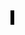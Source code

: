 <!DOCTYPE html>
<html>
	<head>
	</head>
	<body>
		<canvas id="myCanvas" width="900" height="600" style="border: 3px solid #000000;">
		</canvas>
		<script type = "text/javascript">
		
		//Background	
			var theCanvas = document.getElementById("myCanvas");
			var context = theCanvas.getContext ("2d");
			var myImage = new Image ();
			myImage.src = "abstract.jpg";
			
		//Images
			var pear = new Image ();
			pear.src = "pear.png";
			var apple = new Image();
			apple.src = "apple.png";
			var banana = new Image ();
			banana.src = "banana.png";
			var hand = new Image ();
			hand.src = "newHand.png";
			var hand2 = new Image ();
			hand2.src = "newHand.png";
			var hand3 = new Image ();
			hand3.src = "newHand.png";
			var fruit1 = new Fruit(pear, -100, 0);
			var fruit2 = new Fruit(banana, 200, -15);
			var fruit3 = new Fruit(apple, 500, 15);
						
			
		//context drawImage needs an image object, an x and y
			function draw(){
				context.clearRect(0, 0, theCanvas.width, theCanvas.height);
				context.drawImage(myImage,0,0,theCanvas.width,theCanvas.height);
				context.drawImage(hand,0,450, 200,150);
				context.drawImage(hand2,300,450, 200,150);
				context.drawImage(hand3,600,450, 200,150);
				fruit1.dropDown();
				fruit2.dropDown();
				fruit3.dropDown();
				}
			myImage.onload = function(){
			}
			
		//Fruit dropping function
			function Fruit(img,x,y){
				this.init = function(){
				this.column = Math.floor(Math.random()*3);
				//if(column == 1){}
				}
				this.xpos = x;
				this.ypos = Math.random(100)-200;
				this.vel = Math.random(1)+ 3;
				this.dropDown = function(){
				this.ypos += this.vel;
				context.drawImage(img,this.xpos,this.ypos,500,500);
				};
			}
			
			function gameloop(){
				update()
				draw()
				}
			setInterval(gameloop,1000/60)
			function update(){
			}					
						
		//buttons for catcher: a=65, s=83, d=67;
		//document.addEventListener("keydown", buttonPress, false);

		function buttonPress (Evt){
			console.log(Evt.keyCode); 
			//var n;

			switch (Evt.keyCode){
		case 65: console.log("pressA");
			break;
	
		case 83: console.log("pressS");
			break;
			
		case 67: console.log("pressD");
			break;
			} 
		}
		
		
		
		
		</script>
	</body>
</html>
								
								
								
								
									
								
								
			
